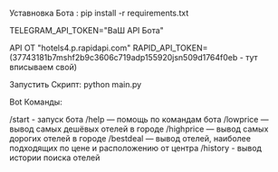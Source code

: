 Уставновка Бота :
pip install -r requirements.txt

TELEGRAM_API_TOKEN="ВаШ API Бота"

API ОТ "hotels4.p.rapidapi.com"
RAPID_API_TOKEN=(37743181b7mshf2b9c3606c719adp155920jsn509d1764f0eb - тут вписываем свой)


Запустить Скрипт: 
 python main.py

Bot Команды:

 /start - запуск бота
 /help — помощь по командам бота
 /lowprice — вывод самых дешёвых отелей в городе
 /highprice — вывод самых дорогих отелей в городе
 /bestdeal — вывод отелей, наиболее подходящих по цене и расположению от центра
 /history - вывод истории поиска отелей